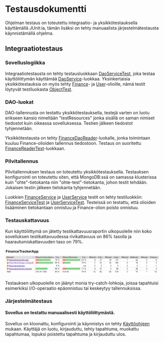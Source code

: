 
# Testausdokumentti

Ohjelman testaus on toteutettu integraatio- ja yksikkötestauksella käyttämällä JUnit:ia, tämän lisäksi on tehty manuaalista järjestelmätestausta käynnistämällä ohjelma.

## Integraatiotestaus

### Sovelluslogiikka
Integraatiotestausta on tehty testausluokkaan [DaoServiceTest](/FinanceTrackerApp/src/test/java/financetrackerapp/DaoServiceTest.java), joka testaa käyttöliittymän käyttämää [DaoService](/FinanceTrackerApp/src/main/java/financetrackerapp/domain/DaoService.java)-luokkaa. Yksinkertaisia yksikkötestauksia on myös tehty [Finance](/FinanceTrackerApp/src/main/java/financetrackerapp/domain/Finance.java)- ja [User](/FinanceTrackerApp/src/main/java/financetrackerapp/domain/User.java)-olioille, nämä testit löytyvät testiluokasta [ObjectTest](/FinanceTrackerApp/src/test/java/financetrackerapp/ObjectTest.java).

### DAO-luokat

DAO-tallennusta on testattu yksikkötestauksella, testejä varten on luotu erikseen kansio nimeltään "testResources" jonka sisällä on saman nimiset tiedostot kuin oikeassa sovelluksessa. Testien jälkeen tiedostot tyhjennetään.  
  
Yksikkötestausta on tehty [FinanceDaoReader](/FinanceTrackerApp/src/main/java/financetrackerapp/dao/FinanceDaoReader.java)-luokalle, jonka toimintaan kuuluu Finance-olioiden tallennus tiedostoon. Testaus on suoritettu [FinanceReaderTest](/FinanceTrackerApp/src/test/java/financetrackerapp/FinanceReaderTest.java)-luokkaan.

### Pilvitallennus

Pilvitallennuksen testaus on toteutettu yksikkötestauksella. Testauksen konfigurointi on toteutettu siten, että MongoDB:ssä on samassa klusterissa kuin "ohte"-tietokanta niin "ohte-test"-tietokanta, johon testit tehdään. Jokaisen testin jälkeen tietokanta tyhjennetään.

Luokkien [FinanceService](/FinanceTrackerApp/src/main/java/financetrackerapp/mongodb/FinanceService.java) ja [UserService](/FinanceTrackerApp/src/main/java/financetrackerapp/mongodb/UserService.java) testit on tehty testiluokkiin: [FinanceServiceTest](/FinanceTrackerApp/src/test/java/financetrackerapp/FinanceServiceTest.java) ja [UserServiceTest](/FinanceTrackerApp/src/test/java/financetrackerapp/UserServiceTest.java). Testeissä on testattu, että olioiden lisääminen tietokantaan onnistuu ja Finance-olion poisto onnistuu.

### Testauskattavuus

Kun käyttöliittymä on jätetty testikattavuusraportin ulkopuolelle niin koko sovelluksen testikattavuudessa rivikattavuus on 86% tasolla ja haarautumiskattavuuden taso on 79%.

![Testauskattavuus](/FinanceTrackerApp/dokumentaatio/kuvat/testikattavuus-1.2.png)  

Testauksen ulkopuolelle on jäänyt monia try-catch-lohkoja, joissa tapahtuisi esimerkiksi I/O-operaatio epäonnistuu tai keskeytyy tallennuksissa.


### Järjestelmätestaus

#### Sovellus on testattu manuaalisesti käyttöliittymästä.  
  
Sovellus on kloonattu, konfigurointi ja käynnistys on tehty [Käyttöohjeen](/FinanceTrackerApp/dokumentaatio/kayttoohje.md) mukaan. Käyttäjä on luotu, kirjauduttu, tehty tapahtuma, muokattu tapahtumaa, lopuksi poistettu tapahtuma ja kirjauduttu ulos.





